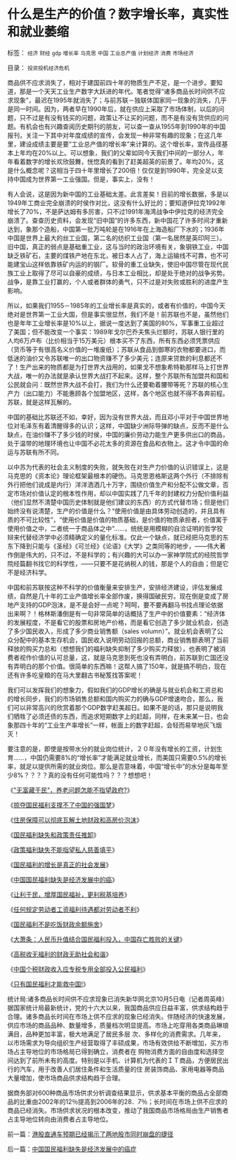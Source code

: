 # 什么是生产的价值？数字增长率，真实性和就业萎缩

标签： `经济` `财经` `gdp` `增长率` `马克思` `中国` `工业总产值` `计划经济` `消费` `市场经济` 

目录： `投资投机经济危机`

商品供不应求消失了，相对于建国前四十年的物质生产不足，是一个进步。要知道，那是一个天天工业生产数字大跃进的年代。笔者觉得“诸多商品长时间供不应求现象”，最迟在1995年就消失了；与前苏联－独联体国家同一现象的消失，几乎是同一时间。因为，两者早在1990年后，就在供应上采取了市场体制，以后的问题，只不过是有没有钱买的问题，政策让不让买的问题，而不是有没有货供应的问题。有机会也有兴趣查阅历史期刊的朋友，可以查一查从1955年到1990年的中国报刊，关注一下其中对年度成绩的宣传，会发现一种非常有趣的现象；在这几年里，建设成绩主要是要“工业总产值的增长率”来计算的。这个增长率，宣传品径基本上年均在20%以上。可以想象，我们的父辈如同今天我们中间的一部分人，年年看着数字的增长欢欣鼓舞，恍惚真的看到了赶美超英的前景了。年均20%，这是什么概念呢？这相当于四十年里增长了200倍！仅仅是到1990年，完全足以支持中国成为世界第一工业强国。但是，事实上，没有！



有人会说，这是因为新中国的工业基础太差。此言差矣！目前的增长数据，多是以1949年工商业完全崩溃的时侯作对比，这没有什么好比的；要知道伊拉克1992年增长了70%，不是萨达姆有多厉害，只不过1991年海湾战争中伊拉克的经济完全崩溃了。查查历史资料，会发现“旧中国”的许多东西，新中国花了许多时间才重新达到，象那个造船，中国第一批万吨轮是在1916年在上海造船厂下水的；1936年中国是世界上最大的丝工业国，第二名的纺织工业国（第一名居然是英印阿三）。旧中国，真正的弱点是基础重工业，这与当时的政治环境有关，象钢铁工业，中国缺乏铁矿石，主要的煤铁产地在东北，被日本人占了，海上运输线不可靠，也不可能建宝山这样依靠铁矿内运的的钢厂。软骨的重工业缺失，使旧中国尽管在现代民族工业上取得了尽可以自豪的成绩，与日本工业相比，却是处于绝对的战争劣势。战争，是靠工业打赢的，个人或者群体的勇气，只不过是对失败或胜利的进度产生影响。



所以，如果我们1955－1985年的工业增长率是真实的，或者有价值的，中国今天绝对是世界第一工业大国，但是事实很显然，我们不是！前苏联也不是，虽然他们也是年年工业增长率是10%以上，据说一度达到了美国的80%，军事重工业超过了美国；但不能改变一个事实：1989年戈尔巴乔夫焦头烂额时，苏联人银行里的人均6万卢布（比价相当于15万美元）根本买不了东西，所有东西必须凭票供应（货币等于有很高名义价值的一堆废纸）；苏联从食品到御寒的衣物都要进口，而低迷的油价又令苏联唯一的出口物资赚不了多少美元；连原来贷款的利息都还不了！生产出来的物质都是为打世界大战用的，如果戈不想象希特勒那样马上打世界大战，唯一的办法就是承认世界大战打不起来。这样，整个苏联所有加盟共和国和公民就会问：既然世界大战不会打，我们为什么还要勒着腰带等死？苏联的核心生产力（出口能力）不能惠顾各个加盟地区，这样，各个地区也就不得不各奔前程。苏联，就是这样瓦解的。



中国的基础比苏联还不如，幸好，因为没有世界大战，而且邓小平对于中国世界地位对毛泽东有着清醒得多的认识；这样，中国缺少洲际导弹的缺点，反而不是什么缺点，在油价赚不了多少钱的时侯，中国的廉价劳动力能生产更多供出口的商品，处于温带的地理环境也让中国不必花太多的资源在食品和衣物上。这才令中国的命运与苏联有所不同。



以中苏为代表的社会主义制度的失败，就失败在对生产力价值的认识错误上，这是马克思的《资本论》理论框架最根本的硬伤。马克思恩格斯这两个外行（不排除有外行把他们说成是内行）洋洋洒洒几十万字，围绕价值生产和分配不公做文章，否定市场对价值认定的根本性作用，却以中国实践了几千年的封建权力分配价值利益（他们显然不清楚中国历史体制就是他们建议的东西）的方式代替市场；但是他们始终没有说清楚，生产的价值是什么？“使用价值是由具体劳动创造的，并且具有质的不可比较性”，“使用价值是价值的物质基础，是价值的物质承担者，价值寓于使用价值之中，二者统一于商品体之中”……，统统是用模糊的自洽证明的哲学狡辩来代替经济学中必须精确定义的量化标准。仅此一个缺点，就已经把马克思的东东下降到只能与《圣经》《可兰经》《论语》《大学》之类同等的地步，——伟大著作倒是伟大的，只不过，不是科学的；有兴趣的大可以办一家神学院式的经院哲学院经篇翻书找它的科学性，——只要不是花纳税人的钱，那是个人的自由；但是它不是经济科学。



中国和前苏联按这种不科学的价值衡量来安排生产，安排经济建设，评估发展成绩，自然是几十年的工业产值增长率全部作废，换得国破民穷。现在倒是变成了房地产支持的GDP泡沫，是不是会好一点呢？呵呵，要不要再翻马书找点理论依据出来啊？！格林斯潘倒是有一句非常简单的话概括了生产中的价值要素：“经济体的发展程度，不是看它的股票和房地产价格，而是看它创造了多少就业机会，创造了多少国民收入，形成了多少商业销售额（sales
volumn）”。就业机会表明了公众分配中的基本生存机会，国民收入说明劳动回报的总额，商业销售额表明了当前释放的购买力总和（想想我们的福利缺失抑制了多少购买力释放），也表明了被消费者视作价值的认可总量，这，就是马克思到死也没有弄明白，前苏联到亡国还没有弄明白的那个价值。很简单的东西嘛！这帮人搞了150年，就是搞不明白，现在还有许多吃皇粮的在马大里翻古书秘笈找答案呢！



我们可以发挥我们的想象力，假如我们的GDP增长的确是与就业机会和工资总和的增长同步，我们的市场销售总额和国内购买力的确与GDP增速吻合，那么，我们可以非常高兴的欣赏着那个GDP数字赶美超日。如果不是的话，那只是说明我们牺牲了必须还债的东西，而追求短期数字上的赶超，同样，在未来某一日，也会象那四十年的“工业生产率增长”一样，帐面上的数字赶超，会轻而易举地灰飞烟灭！



要注意的是，即使是按带水分的就业岗位统计，２０年没有增长的工资，计划生育……，中国仍需要8%的“增长率”才能满足就业增长，而美国只需要0.5%的增长率，就足以提供所需的就业岗位。那么是否意味着，中国“增长中”的水分是每年至少8%？？？？真的没有任何可能性吗？？？想想吧！



《["无富藏于民"，养老问题怎能不指望政府?](../../../2007/9/13/孙武：藏富于民者富国强兵.md)》

《[掠夺国民福利支撑不了中国的强国梦](../../../2007/10/5/掠夺国民福利支撑不了中国的强国梦.md)》

《[住房保障可以彻底瓦解土地财政和高房价泡沫](../../../2007/10/5/远离经适房：租赁补贴和廉租房瓦解房地产泡沫.md)》

《[国民福利缺失和政策责任推卸](../../../2007/10/5/再谈国民福利缺失和政策责任推卸.md)》

《[政策福利缺失不能指望私人慈善填平](../../../2007/10/5/慈善捐款不是富人义务，政策福利缺失不能指望私人慈善.md)》

《[国民福利的增长是真正的社会发展](../../../2007/10/6/什么是生产的价值？数字增长率，真实性和就业萎缩.md)》

《[中国国民福利缺失是经济发展中的癌](../../../2007/10/6/中国国民福利缺失是经济发展中的癌症.md)》

《[让利于民，增厚国民福祉，更利税基培养](../../../2007/10/27/让利于民，增厚国民福祉，更利税基培养.md)》

《[任何规定劳动者工资福利待遇都对劳动者不利](../../../2007/11/15/任何规定劳动者工资福利待遇都对劳动者不利.md)》

《[国民福利不是吃饭财政余额施舍](../../../2007/11/15/国民福利不是吃饭财政余额施舍.md)》

《[大萧条：人民币升值结合国民福利投入，中国存亡胜败的关键](../../../2007/11/25/人民币升值结合国民福利投入，中国存亡胜败的关键.md)》

《[高税收无福利的财政无助社会和谐](../../../2007/12/23/冗员吃饭财政拖累：高税收无福利无助社会和谐.md)》

《[中国个税财政收入应专税专用全部投入公民福利](../../../2007/12/24/中国个税财政收入应专税专用全部投入公民社会保障.md)》

《[只有国民福利才能救中国!](../../../2008/7/12/价值守恒定律：只有国民福利才能救中国!.md)》

统计局:诸多商品长时间供不应求现象已消失新华网北京10月5日电（记者周英峰）据国家统计局最新统计，党的十六大以来，我国商品供应日益丰富，供求结构趋于合理。诸多商品长时间在市场上供不应求的现象已经消失。伴随经济的快速发展，供应市场的商品品种、数量增多，质量档次明显提高。市场上吃穿用各类商品琳琅满目，品种更加丰富，极大地满足了居民多层
次、多样化的消费需求。几年来，以市场需求为导向组织生产经营取得了丰硕成果，市场有效供给不断增加，买方市场占主导地位的市场格局已得到确立，消费者在
购物消费方面的自由度和选择空间达到了前所未有的高度。特别是以手机、计算机为代表的ＩＴ商品，方便居民出行的汽车，用于改善人们居住条件和生活质量的住
房装饰商品、家用电器等商品大量增加，使市场商品供求结构趋于合理。

据商务部对600种商品市场供求分析调查结果显示，供求基本平衡的商品占全部商品的比重由2002年的12％提高到2006年的28．7％；长时间在市场上供不应求的商品已经消失。市场供求状况的根本改变，推动了我国商品市场格局由生产销售者占主导地位转向由消费者占主导地位。













前一篇：[港股直通车预期已经揭示了两地股市同时崩盘的捷径](../../../2007/10/5/港股直通车预期已经揭示了两地股市同时崩盘的捷径.md)

后一篇：[中国国民福利缺失是经济发展中的癌症](../../../2007/10/6/中国国民福利缺失是经济发展中的癌症.md)